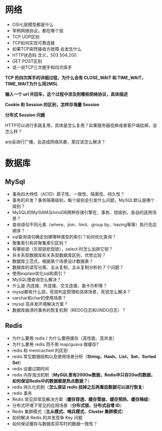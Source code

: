 # 网络

- OSI七层模型都是什么
- 举例网络协议，都在哪个层
- TCP UDP区别
- TCP如何实现可靠连接
- 如果TCP突然接收方故障 会发生什么
- HTTP状态码 含义，503 504,200
- GET POST区别
- 说一说TCP三次握手和四次挥手

**TCP 的四次挥手的详细过程，为什么会有 CLOSE_WAIT 和 TIME_WAIT，TIME_WAIT为什么用2MSL**

**输入一个 url 并回车，这个过程中涉及到哪些网络协议，具体描述**

**Cookie 和 Session 的区别，怎样存海量 Session**

**分布式 Session 问题**

HTTP可以进行多路复用，具体是怎么复用？如果服务器挂掉或者客户端挂掉，会怎么样？

arp会进行广播，会造成网络风暴，那应该怎么解决？

# 数据库

## MySql

- 事务四大特性（ACID）原子性、一致性、隔离性、持久性？
- 事务的并发？事务隔离级别，每个级别会引发什么问题，MySQL默认是哪个级别？
- MySQL的MyISAM与InnoDB两种存储引擎在，事务、锁级别，各自的适用场景？
- 查询语句不同元素（where、jion、limit、group by、having等等）执行先后顺序？
- sql查询语句确定创建哪种类型的索引？如何优化查询？
- 聚集索引和非聚集索引区别？
- 有哪些锁（乐观锁悲观锁），select 时怎么加排它锁？
- 非关系型数据库和关系型数据库区别，优势比较？
- 数据库三范式，根据某个场景设计数据表？
- 数据库的读写分离、主从复制，主从复制分析的 7 个问题？
- 使用explain优化sql和索引？
- MySQL慢查询怎么解决？
- 什么是 内连接、外连接、交叉连接、笛卡尔积等？
- mysql都有什么锁，死锁判定原理和具体场景，死锁怎么解决？
- varchar和char的使用场景？
- mysql 高并发环境解决方案？
- 数据库崩溃时事务的恢复机制（REDO日志和UNDO日志）？

## Redis

- 为什么要用 redis / 为什么要用缓存（高性能、高并发）
- 为什么要用 redis 而不用 map/guava 做缓存?
- redis 和 memcached 的区别
- redis 常见数据结构以及使用场景分析（**String、Hash、List、Set、Sorted Set**）
- redis 设置过期时间
- redis 内存淘汰机制（**MySQL里有2000w数据，Redis中只存20w的数据，如何保证Redis中的数据都是热点数据？**）
- redis 持久化机制（**怎么保证 redis 挂掉之后再重启数据可以进行恢复**）
- redis 事务
- Redis 常见异常及解决方案（**缓存穿透、缓存雪崩、缓存预热、缓存降级**）
- 分布式环境下常见的应用场景（**分布式锁、分布式自增 ID**）
- Redis 集群模式（**主从模式、哨兵模式、Cluster 集群模式**）
- 如何解决 Redis 的并发竞争 Key 问题
- 如何保证缓存与数据库双写时的数据一致性？